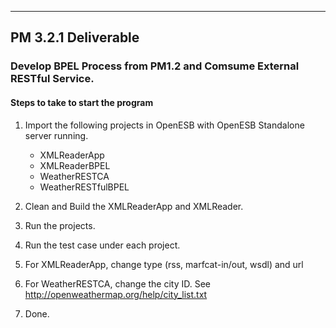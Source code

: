 ---

## PM 3.2.1 Deliverable 
### Develop BPEL Process from PM1.2 and Comsume External RESTful Service.
#### Steps to take to start the program

1. Import the following projects in OpenESB with OpenESB Standalone server running.
	* XMLReaderApp
	* XMLReaderBPEL
	* WeatherRESTCA
	* WeatherRESTfulBPEL

2. Clean and Build the XMLReaderApp and XMLReader.

3. Run the projects.

4. Run the test case under each project.

5. For XMLReaderApp, change type (rss, marfcat-in/out, wsdl) and url

6. For WeatherRESTCA, change the city ID. See http://openweathermap.org/help/city_list.txt

7. Done.
